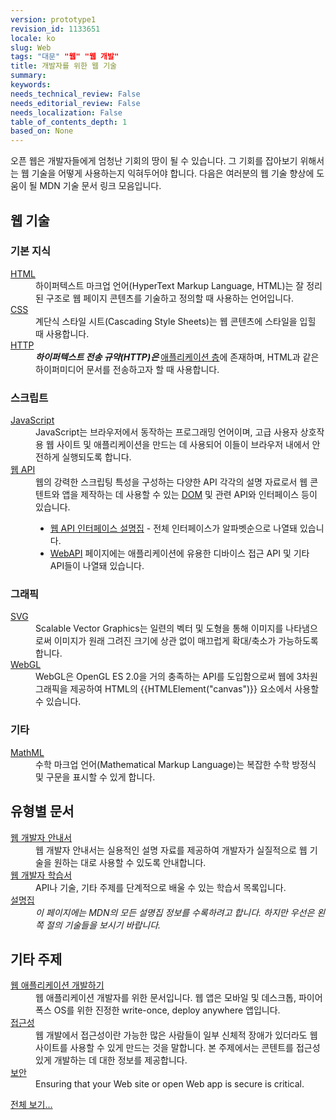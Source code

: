 ```yaml
---
version: prototype1
revision_id: 1133651
locale: ko
slug: Web
tags: "대문" "웹" "웹 개발"
title: 개발자를 위한 웹 기술
summary: 
keywords: 
needs_technical_review: False
needs_editorial_review: False
needs_localization: False
table_of_contents_depth: 1
based_on: None
---
```

<p>오픈&nbsp;웹은 개발자들에게 엄청난 기회의 땅이 될 수 있습니다. 그 기회를 잡아보기 위해서는 웹 기술을&nbsp;어떻게 사용하는지&nbsp;익혀두어야 합니다. 다음은 여러분의 웹 기술 향상에 도움이 될&nbsp;MDN 기술 문서 링크 모음입니다.</p>

<div class="row topicpage-table">
<div class="section">
<h2 class="Documentation" id="웹_기술">웹 기술</h2>

<h3 id="기본_지식">기본 지식</h3>

<dl>
 <dt><a href="Web/HTML">HTML</a></dt>
 <dd>하이퍼텍스트 마크업 언어(HyperText Markup Language, HTML)는 잘 정리된 구조로&nbsp;웹 페이지 콘텐츠를&nbsp;기술하고 정의할 때 사용하는&nbsp;언어입니다.</dd>
 <dt><a href="Web/CSS">CSS</a></dt>
 <dd>계단식&nbsp;스타일 시트(Cascading Style Sheets)는 웹 콘텐츠에 스타일을 입힐 때 사용합니다.</dd>
 <dt><a href="/en-US/docs/Web/HTTP">HTTP</a></dt>
 <dd><strong><dfn>하이퍼텍스트 전송 규약(HTTP)은&nbsp;</dfn></strong><a class="external external-icon" href="http://en.wikipedia.org/wiki/Application_Layer">애플리케이션 층</a>에 존재하며, HTML과 같은 하이퍼미디어 문서를 전송하고자 할 때 사용합니다.</dd>
</dl>

<h3 id="스크립트">스크립트</h3>

<dl>
 <dt><a href="Web/JavaScript">JavaScript</a></dt>
 <dd>JavaScript는 브라우저에서 동작하는 프로그래밍 언어이며, 고급 사용자 상호작용 웹 사이트 및 애플리케이션을 만드는 데 사용되어 이들이 브라우저 내에서 안전하게 실행되도록 합니다.</dd>
 <dt><a href="Web/Reference/API">웹 API</a></dt>
 <dd>웹의 강력한 스크립팅 특성을 구성하는 다양한 API 각각의 설명 자료로서 웹 콘텐트와 앱을 제작하는 데 사용할 수 있는 <a href="DOM">DOM</a> 및 관련 API와 인터페이스 등이 있습니다.
 <ul>
  <li><a href="Web/API" title="Web/API">웹 API 인터페이스 설명집</a> - 전체 인터페이스가 알파벳순으로 나열돼 있습니다.</li>
  <li><a href="WebAPI">WebAPI</a> 페이지에는 애플리케이션에 유용한 디바이스 접근 API 및 기타 API들이 나열돼 있습니다.</li>
 </ul>
 </dd>
</dl>

<h3 id="그래픽">그래픽</h3>

<dl>
 <dt><a href="SVG">SVG</a></dt>
 <dd>Scalable Vector Graphics는 일련의 벡터 및 도형을 통해 이미지를 나타냄으로써 이미지가 원래 그려진 크기에 상관 없이 매끄럽게 확대/축소가 가능하도록 합니다.</dd>
 <dt><a href="Web/WebGL" title="Web/WebGL">WebGL</a></dt>
 <dd>WebGL은 OpenGL ES 2.0을 거의 충족하는 API를 도입함으로써 웹에 3차원 그래픽을 제공하여 HTML의 {{HTMLElement("canvas")}} 요소에서 사용할 수 있습니다.</dd>
</dl>

<h3 id="기타">기타</h3>

<dl>
 <dt><a href="Web/MathML">MathML</a></dt>
 <dd>수학 마크업 언어(Mathematical Markup Language)는 복잡한 수학 방정식 및 구문을 표시할 수 있게 합니다.</dd>
</dl>
</div>

<div class="section">
<h2 class="Documentation" id="유형별_문서">유형별 문서</h2>

<dl>
 <dt><a href="Web/Guide">웹 개발자 안내서</a></dt>
 <dd>웹 개발자 안내서는 실용적인 설명 자료를 제공하여 개발자가 실질적으로 웹 기술을 원하는 대로 사용할 수 있도록 안내합니다.</dd>
 <dt><a href="Web/Tutorials">웹 개발자 학습서</a></dt>
 <dd>API나 기술, 기타 주제를 단계적으로 배울 수 있는 학습서 목록입니다.</dd>
 <dt><a href="Web/Reference">설명집</a></dt>
 <dd><em>이 페이지에는 MDN의 모든 설명집 정보를 수록하려고 합니다. 하지만 우선은 왼쪽 절의 기술들을 보시기 바랍니다.</em></dd>
</dl>

<h2 id="기타_주제">기타 주제</h2>

<dl>
 <dt><a href="Web/Apps">웹 애플리케이션 개발하기</a></dt>
 <dd>웹 애플리케이션 개발자를 위한 문서입니다. 웹 앱은 모바일 및 데스크톱, 파이어폭스 OS를 위한 진정한 write-once, deploy anywhere 앱입니다.</dd>
 <dt><a href="Web/Accessibility">접근성</a></dt>
 <dd>웹 개발에서 접근성이란 가능한 많은 사람들이 일부 신체적 장애가 있더라도 웹 사이트를 사용할 수 있게 만드는 것을 말합니다. 본 주제에서는 콘텐트를 접근성 있게 개발하는 데 대한 정보를 제공합니다.</dd>
 <dt><a href="/en-US/docs/Web/Security">보안</a></dt>
 <dd>Ensuring that your Web site or open Web app is secure is critical.</dd>
</dl>
</div>
</div>

<p><span class="alllinks"><a href="tag/Web">전체 보기...</a></span></p>

